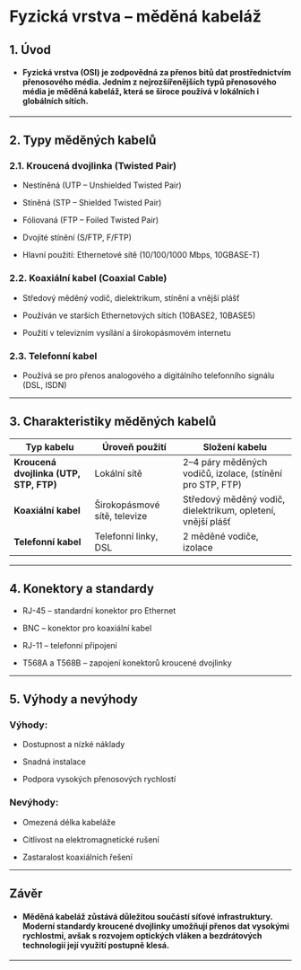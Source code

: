 # Fyzická vrstva – měděná kabeláž

## 1. Úvod

- ####  Fyzická vrstva (OSI) je zodpovědná za přenos bitů dat prostřednictvím přenosového média. Jedním z nejrozšířenějších typů přenosového média je měděná kabeláž, která se široce používá v lokálních i globálních sítích.
***
## 2. Typy měděných kabelů

### 2.1. Kroucená dvojlinka (Twisted Pair)

- Nestíněná (UTP – Unshielded Twisted Pair)

- Stíněná (STP – Shielded Twisted Pair)

- Fóliovaná (FTP – Foiled Twisted Pair)

- Dvojité stínění (S/FTP, F/FTP)

- Hlavní použití: Ethernetové sítě (10/100/1000 Mbps, 10GBASE-T)

### 2.2. Koaxiální kabel (Coaxial Cable)

- Středový měděný vodič, dielektrikum, stínění a vnější plášť

- Používán ve starších Ethernetových sítích (10BASE2, 10BASE5)

- Použití v televizním vysílání a širokopásmovém internetu

### 2.3. Telefonní kabel

- Používá se pro přenos analogového a digitálního telefonního signálu (DSL, ISDN)
***
## 3. Charakteristiky měděných kabelů
| Typ kabelu | Úroveň použití | Složení kabelu |
|-----------|-----------------|--------------|
| **Kroucená dvojlinka (UTP, STP, FTP)** | Lokální sítě | 2–4 páry měděných vodičů, izolace, (stínění pro STP, FTP) |
| **Koaxiální kabel** | Širokopásmové sítě, televize | Středový měděný vodič, dielektrikum, opletení, vnější plášť |
| **Telefonní kabel** | Telefonní linky, DSL | 2 měděné vodiče, izolace |
*** 
## 4. Konektory a standardy

- RJ-45 – standardní konektor pro Ethernet

- BNC – konektor pro koaxiální kabel

- RJ-11 – telefonní připojení

- T568A a T568B – zapojení konektorů kroucené dvojlinky
***
## 5. Výhody a nevýhody

### Výhody:

- Dostupnost a nízké náklady

- Snadná instalace

- Podpora vysokých přenosových rychlostí

### Nevýhody:

- Omezená délka kabeláže

- Citlivost na elektromagnetické rušení

- Zastaralost koaxiálních řešení
*** 
## Závěr
- #### Měděná kabeláž zůstává důležitou součástí síťové infrastruktury. Moderní standardy kroucené dvojlinky umožňují přenos dat vysokými rychlostmi, avšak s rozvojem optických vláken a bezdrátových technologií její využití postupně klesá.
*** 


